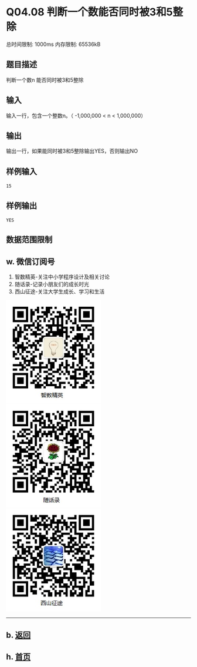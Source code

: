 # Q04.08 判断一个数能否同时被3和5整除

总时间限制: 1000ms 内存限制: 65536kB

## 题目描述   

判断一个数n 能否同时被3和5整除

## 输入   

输入一行，包含一个整数n。（ -1,000,000 < n < 1,000,000）

## 输出   

输出一行，如果能同时被3和5整除输出YES，否则输出NO

## 样例输入

    15

## 样例输出

    YES

## 数据范围限制

## w. 微信订阅号

1. 智数精英-关注中小学程序设计及相关讨论
2. 随话录-记录小朋友们的成长时光
2. 西山征途-关注大学生成长、学习和生活

![欢迎关注“智数精英”订阅号](../../assets/me/img/idea8.jpg)
![欢迎关注“随话录”订阅号](../../assets/me/img/shl8.jpg)
![欢迎关注“西山征途”订阅号](../../assets/me/img/xszt8.jpg)

----------

## b. [返回](../)
    
## h. [首页](../../)

